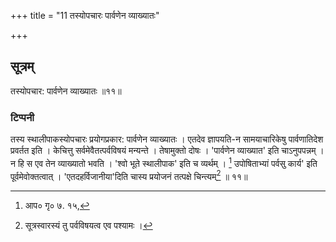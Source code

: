 +++
title = "11 तस्योपचारः पार्वणेन व्याख्यातः"

+++
## सूत्रम्
तस्योपचार: पार्वणेन व्याख्यातः ॥११॥  
### टिप्पनी
तस्य स्थालीपाकस्योपचारः प्रयोगप्रकार: पार्वणेन व्याख्यातः । एतदेव ज्ञापयति-न सामयाचारिकेषु पार्वणातिदेश प्रवर्तत इति । केचित्तु सर्वमेवैतत्पर्वविषयं मन्यन्ते । तेषामुक्तो दोषः । 'पार्वणेन व्याख्यात' इति चाऽनुपपन्नम् । न हि स एव तेन व्याख्यातो भवति । 'श्वो भूते स्थालीपाक' इति च व्यर्थम् । [^४] उपोषिताभ्यां पर्वसु कार्य' इति पूर्वमेवोक्तत्वात् । 'एतदहर्विजानीया'दिति चास्य प्रयोजनं तत्पक्षे चिन्त्यम्[^५] ॥ ११॥  

[^४]: आप० गृ० ७. १५,  

[^५]: सूत्रस्वारस्यं तु पर्वविषयत्व एव पश्यामः ।  

